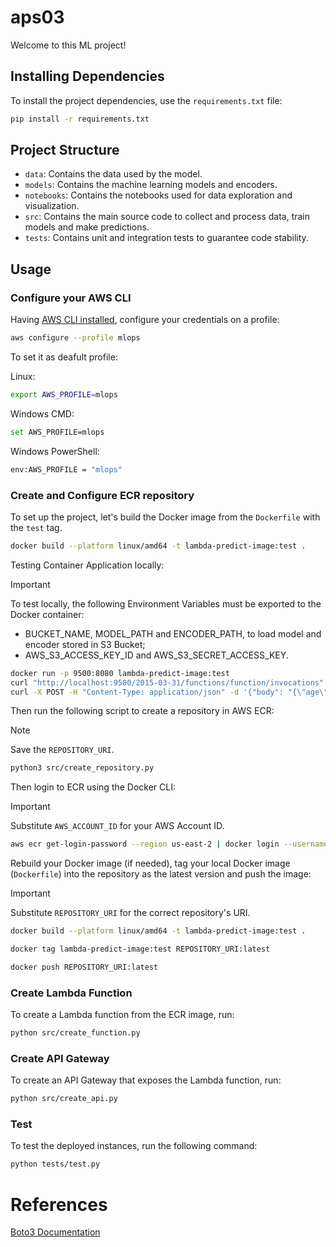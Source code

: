 # aps03

Welcome to this ML project!

## Installing Dependencies

To install the project dependencies, use the `requirements.txt` file:

```sh
pip install -r requirements.txt
```

## Project Structure

- `data`: Contains the data used by the model.
- `models`: Contains the machine learning models and encoders.
- `notebooks`: Contains the notebooks used for data exploration and visualization.
- `src`: Contains the main source code to collect and process data, train models and make predictions.
- `tests`: Contains unit and integration tests to guarantee code stability.

## Usage

### Configure your AWS CLI

Having [AWS CLI installed](https://docs.aws.amazon.com/cli/latest/userguide/getting-started-install.html), configure your credentials on a profile:
```bash
aws configure --profile mlops
```

To set it as deafult profile:

Linux:
```bash
export AWS_PROFILE=mlops
```

Windows CMD:
```bash
set AWS_PROFILE=mlops
```

Windows PowerShell:
```bash
env:AWS_PROFILE = "mlops"
```

### Create and Configure ECR repository

To set up the project, let's build the Docker image from the `Dockerfile` with the `test` tag.
```bash
docker build --platform linux/amd64 -t lambda-predict-image:test .
```

Testing Container Application locally:
> [!IMPORTANT]  
> To test locally, the following Environment Variables must be exported to the Docker container:
> - BUCKET_NAME, MODEL_PATH and ENCODER_PATH, to load model and encoder stored in S3 Bucket;
> - AWS_S3_ACCESS_KEY_ID and AWS_S3_SECRET_ACCESS_KEY.
```bash
docker run -p 9500:8080 lambda-predict-image:test
curl "http://localhost:9500/2015-03-31/functions/function/invocations" -d "{}"
curl -X POST -H "Content-Type: application/json" -d '{"body": "{\"age\": 42, \"job\": \"entrepreneur\", \"marital\": \"married\", \"education\": \"primary\", \"balance\": 558, \"housing\": \"yes\", \"duration\": 186, \"campaign\": 2}"}' "http://localhost:9500/2015-03-31/functions/function/invocations"
```

Then run the following script to create a repository in AWS ECR:

> [!NOTE]  
> Save the `REPOSITORY_URI`.

```bash
python3 src/create_repository.py
```

Then login to ECR using the Docker CLI:

> [!IMPORTANT]  
> Substitute `AWS_ACCOUNT_ID` for your AWS Account ID.

```bash
aws ecr get-login-password --region us-east-2 | docker login --username AWS --password-stdin AWS_ACCOUNT_ID.dkr.ecr.us-east-2.amazonaws.com
```

Rebuild your Docker image (if needed), tag your local Docker image (`Dockerfile`) into the repository as the latest version and push the image:

> [!IMPORTANT]  
> Substitute `REPOSITORY_URI` for the correct repository's URI.

```bash
docker build --platform linux/amd64 -t lambda-predict-image:test .

docker tag lambda-predict-image:test REPOSITORY_URI:latest

docker push REPOSITORY_URI:latest
```

### Create Lambda Function

To create a Lambda function from the ECR image, run:

```bash
python src/create_function.py
```

### Create API Gateway

To create an API Gateway that exposes the Lambda function, run:

```bash
python src/create_api.py
```

### Test

To test the deployed instances, run the following command:

```bash
python tests/test.py
```

# References

[Boto3 Documentation](https://boto3.amazonaws.com/v1/documentation/api/latest/index.html)